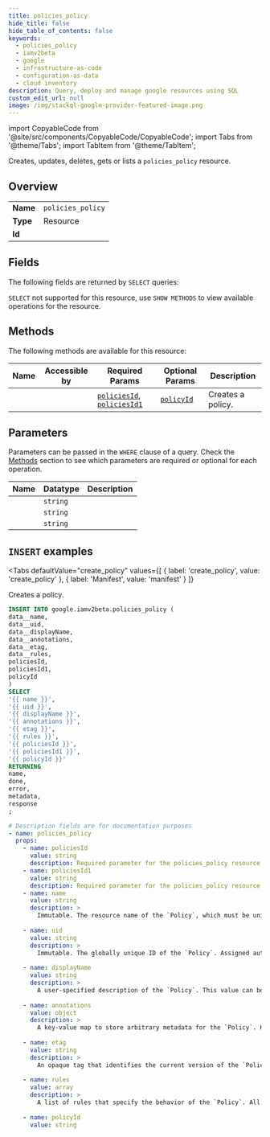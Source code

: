 ```yaml
--- 
title: policies_policy
hide_title: false
hide_table_of_contents: false
keywords:
  - policies_policy
  - iamv2beta
  - google
  - infrastructure-as-code
  - configuration-as-data
  - cloud inventory
description: Query, deploy and manage google resources using SQL
custom_edit_url: null
image: /img/stackql-google-provider-featured-image.png
---
```


import CopyableCode from '@site/src/components/CopyableCode/CopyableCode';
import Tabs from '@theme/Tabs';
import TabItem from '@theme/TabItem';

Creates, updates, deletes, gets or lists a <code>policies_policy</code> resource.

## Overview
<table><tbody>
<tr><td><b>Name</b></td><td><code>policies_policy</code></td></tr>
<tr><td><b>Type</b></td><td>Resource</td></tr>
<tr><td><b>Id</b></td><td><CopyableCode code="google.iamv2beta.policies_policy" /></td></tr>
</tbody></table>

## Fields

The following fields are returned by `SELECT` queries:

`SELECT` not supported for this resource, use `SHOW METHODS` to view available operations for the resource.


## Methods

The following methods are available for this resource:

<table>
<thead>
    <tr>
    <th>Name</th>
    <th>Accessible by</th>
    <th>Required Params</th>
    <th>Optional Params</th>
    <th>Description</th>
    </tr>
</thead>
<tbody>
<tr>
    <td><a href="#create_policy"><CopyableCode code="create_policy" /></a></td>
    <td><CopyableCode code="insert" /></td>
    <td><a href="#parameter-policiesId"><code>policiesId</code></a>, <a href="#parameter-policiesId1"><code>policiesId1</code></a></td>
    <td><a href="#parameter-policyId"><code>policyId</code></a></td>
    <td>Creates a policy.</td>
</tr>
</tbody>
</table>

## Parameters

Parameters can be passed in the `WHERE` clause of a query. Check the [Methods](#methods) section to see which parameters are required or optional for each operation.

<table>
<thead>
    <tr>
    <th>Name</th>
    <th>Datatype</th>
    <th>Description</th>
    </tr>
</thead>
<tbody>
<tr id="parameter-policiesId">
    <td><CopyableCode code="policiesId" /></td>
    <td><code>string</code></td>
    <td></td>
</tr>
<tr id="parameter-policiesId1">
    <td><CopyableCode code="policiesId1" /></td>
    <td><code>string</code></td>
    <td></td>
</tr>
<tr id="parameter-policyId">
    <td><CopyableCode code="policyId" /></td>
    <td><code>string</code></td>
    <td></td>
</tr>
</tbody>
</table>

## `INSERT` examples

<Tabs
    defaultValue="create_policy"
    values={[
        { label: 'create_policy', value: 'create_policy' },
        { label: 'Manifest', value: 'manifest' }
    ]}
>
<TabItem value="create_policy">

Creates a policy.

```sql
INSERT INTO google.iamv2beta.policies_policy (
data__name,
data__uid,
data__displayName,
data__annotations,
data__etag,
data__rules,
policiesId,
policiesId1,
policyId
)
SELECT 
'{{ name }}',
'{{ uid }}',
'{{ displayName }}',
'{{ annotations }}',
'{{ etag }}',
'{{ rules }}',
'{{ policiesId }}',
'{{ policiesId1 }}',
'{{ policyId }}'
RETURNING
name,
done,
error,
metadata,
response
;
```
</TabItem>
<TabItem value="manifest">

```yaml
# Description fields are for documentation purposes
- name: policies_policy
  props:
    - name: policiesId
      value: string
      description: Required parameter for the policies_policy resource.
    - name: policiesId1
      value: string
      description: Required parameter for the policies_policy resource.
    - name: name
      value: string
      description: >
        Immutable. The resource name of the `Policy`, which must be unique. Format: `policies/{attachment_point}/denypolicies/{policy_id}` The attachment point is identified by its URL-encoded full resource name, which means that the forward-slash character, `/`, must be written as `%2F`. For example, `policies/cloudresourcemanager.googleapis.com%2Fprojects%2Fmy-project/denypolicies/my-deny-policy`. For organizations and folders, use the numeric ID in the full resource name. For projects, requests can use the alphanumeric or the numeric ID. Responses always contain the numeric ID.
        
    - name: uid
      value: string
      description: >
        Immutable. The globally unique ID of the `Policy`. Assigned automatically when the `Policy` is created.
        
    - name: displayName
      value: string
      description: >
        A user-specified description of the `Policy`. This value can be up to 63 characters.
        
    - name: annotations
      value: object
      description: >
        A key-value map to store arbitrary metadata for the `Policy`. Keys can be up to 63 characters. Values can be up to 255 characters.
        
    - name: etag
      value: string
      description: >
        An opaque tag that identifies the current version of the `Policy`. IAM uses this value to help manage concurrent updates, so they do not cause one update to be overwritten by another. If this field is present in a CreatePolicyRequest, the value is ignored.
        
    - name: rules
      value: array
      description: >
        A list of rules that specify the behavior of the `Policy`. All of the rules should be of the `kind` specified in the `Policy`.
        
    - name: policyId
      value: string
```
</TabItem>
</Tabs>
